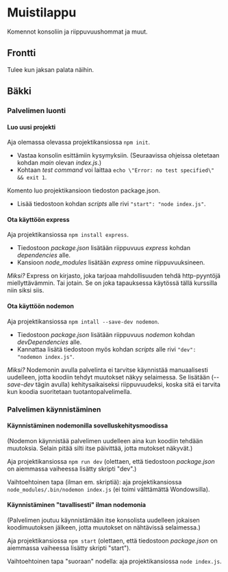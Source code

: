 # Muistilappu
Komennot konsoliin ja riippuvuushommat ja muut.

## Frontti
Tulee kun jaksan palata näihin.

## Bäkki

### Palvelimen luonti

#### Luo uusi projekti
Aja olemassa olevassa projektikansiossa `npm init`.
* Vastaa konsolin esittämiin kysymyksiin. (Seuraavissa ohjeissa oletetaan kohdan *main* olevan *index.js*.)
* Kohtaan *test command* voi laittaa `echo \"Error: no test specified\" && exit 1`.

Komento luo projektikansioon tiedoston package.json.
* Lisää tiedostoon kohdan *scripts* alle rivi `"start": "node index.js"`.

#### Ota käyttöön express
Aja projektikansiossa `npm install express`.
* Tiedostoon *package.json* lisätään riippuvuus *express* kohdan *dependencies* alle.
* Kansioon *node_modules* lisätään *express* omine riippuvuuksineen.

*Miksi?* Express on kirjasto, joka tarjoaa mahdollisuuden tehdä http-pyyntöjä miellyttävämmin. Tai jotain. Se on joka tapauksessa käytössä tällä kurssilla niin siksi siis.

#### Ota käyttöön nodemon
Aja projektikansiossa `npm intall --save-dev nodemon`.
* Tiedostoon *package.json* lisätään riippuvuus *nodemon* kohdan *devDependencies* alle.
* Kannattaa lisätä tiedostoon myös kohdan *scripts* alle rivi `"dev": "nodemon index.js"`.

*Miksi?* Nodemonin avulla palvelinta ei tarvitse käynnistää manuaalisesti uudelleen, jotta koodiin tehdyt muutokset näkyy selaimessa. Se lisätään (*--save-dev* tägin avulla) kehitysaikaiseksi riippuvuudeksi, koska sitä ei tarvita kun koodia suoritetaan tuotantopalvelimella.

### Palvelimen käynnistäminen

#### Käynnistäminen nodemonilla sovelluskehitysmoodissa
(Nodemon käynnistää palvelimen uudelleen aina kun koodiin tehdään muutoksia. Selain pitää silti itse päivittää, jotta mutokset näkyvät.)

Aja projektikansiossa `npm run dev` (olettaen, että tiedostoon *package.json* on aiemmassa vaiheessa lisätty skripti "dev".)

Vaihtoehtoinen tapa (ilman em. skriptiä): aja projektikansiossa `node_modules/.bin/nodemon index.js` (ei toimi välttämättä Wondowsilla).

#### Käynnistäminen "tavallisesti" ilman nodemonia
(Palvelimen joutuu käynnistämään itse konsolista uudelleen jokaisen koodimuutoksen jälkeen, jotta muutokset on nähtävissä selaimessa.)

Aja projektikansiossa `npm start` (olettaen, että tiedostoon *package.json* on aiemmassa vaiheessa lisätty skripti "start").

Vaihtoehtoinen tapa "suoraan" nodella: aja projektikansiossa `node index.js`.


